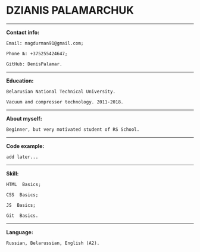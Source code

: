 <h1>DZIANIS PALAMARCHUK</h1>

______________________________

__Contact info:__

    Email: magdurman91@gmail.com;
    
    Phone №: +375255424647;
    
    GitHub: DenisPalamar.
_______________________________________
__Education:__

    Belarusian National Technical University.

    Vacuum and compressor technology. 2011-2018.
____________________________________________
__About myself:__

    Beginner, but very motivated student of RS School.

________________________________________________

__Code example:__

    add later...
_____________________________________________

__Skill:__

    HTML  Basics;

    CSS  Basics;

    JS  Basics;

    Git  Basics.
_________________________________________________

__Language:__

    Russian, Belarussian, English (A2).
    
    
    

